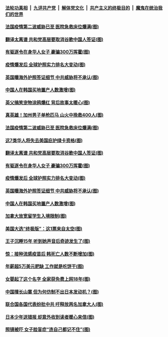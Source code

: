 

####  [法轮功真相](../../../../basic/blob/master/README.md?t=10251302) &nbsp;|&nbsp; [九评共产党](../../../../9ping.md/blob/master/README.md?t=10251302) &nbsp;|&nbsp; [解体党文化](../../../../jtdwh.md/blob/master/README.md?t=10251302)  &nbsp;|&nbsp; [共产主义的终极目的](../../../../gczydzjmd.md/blob/master/README.md?t=10251302) &nbsp;|&nbsp; [魔鬼在统治我们的世界](../../../../mgztzwmdsj.md/blob/master/README.md?t=10251302) 

#### [法国疫情第二波威胁已至 医院急救床位爆满(图)](../pages/p3/950323.md?t=10251302) 

#### [翻译太离谱 共和党高层要取消谷歌中国人签证(图)](../pages/p3/950319.md?t=10251302) 

#### [有驱逐令在身华人女子 豪骗300万挥霍(图)](../pages/p3/950282.md?t=10251302) 

#### [疫情爆发后 全球护照实力排名大变动(图)](../pages/p3/950304.md?t=10251302) 

#### [英国曝海外护照签证细节 中共威胁将不承认(图)](../pages/p3/950215.md?t=10251302) 

#### [中国人在韩国买地置产人数激增(图)](../pages/p3/950212.md?t=10251302) 

#### [英父搞笑宠物涂鸦爆红 背后故事太暖心(图)](../pages/p3/950344.md?t=10251302) 

#### [真英雄！加州男子单枪匹马 山火中挽救400人(图)](../pages/p3/950340.md?t=10251302) 

#### [法国疫情第二波威胁已至 医院急救床位爆满(图)](../pages/p3/950323.md?t=10251302) 

#### [这7类华人将失去美国庇护绿卡资格(图)](../pages/p3/950322.md?t=10251302) 

#### [翻译太离谱 共和党高层要取消谷歌中国人签证(图)](../pages/p3/950319.md?t=10251302) 

#### [有驱逐令在身华人女子 豪骗300万挥霍(图)](../pages/p3/950282.md?t=10251302) 

#### [疫情爆发后 全球护照实力排名大变动(图)](../pages/p3/950304.md?t=10251302) 

#### [英国曝海外护照签证细节 中共威胁将不承认(图)](../pages/p3/950215.md?t=10251302) 

#### [中国人在韩国买地置产人数激增(图)](../pages/p3/950212.md?t=10251302) 

#### [加拿大放宽留学生入境限制(图)](../pages/p3/950213.md?t=10251302) 

#### [美国大选“终极版”：这1票来自太空(图)](../pages/p3/950189.md?t=10251302) 

#### [王子沉睡15年 听到她声音后奇迹发生了(图)](../pages/p3/950176.md?t=10251302) 

#### [惊：接种流感疫苗后 韩死亡人数不断增加(图)](../pages/p3/950160.md?t=10251302) 


#### [年薪超5万美元肥缺 工作就是吃饼干(图)](../pages/p3/950121.md?t=10251302) 

#### [女婴起了这个名字 全家获免费上网18年(图)](../pages/p3/950091.md?t=10251302) 

#### [中国擅长山寨 但为何仿制不出日本发动机？(图)](../pages/p3/950087.md?t=10251302) 

#### [联合国各国代表纷批中共 吁释放两名加拿大人(图)](../pages/p3/950073.md?t=10251302) 

#### [日本少年送错报 却意外收到读者暖心来信(图)](../pages/p3/950004.md?t=10251302) 

#### [照镜被吓 女子脸盲症“连自己都记不住”(图)](../pages/p3/950040.md?t=10251302) 

